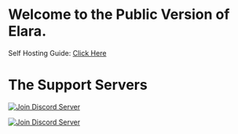 Welcome to the Public Version of Elara.
===========================================

Self Hosting Guide: [Click Here](https://github.com/Elara-Discord-Bots/PublicBot-V2/wiki)

The Support Servers
====================
<html>
  <p>
    <a href="https://discord.gg/ExpAf64"><img src="https://canary.discordapp.com/api/guilds/499409162661396481/widget.png?style=banner2" alt="Join Discord Server"/></a>
  </p>
</html>
<html>
  <p>
    <a href="https://discord.gg/hgsM86w"><img src="https://canary.discordapp.com/api/guilds/371105897570631691/widget.png?style=banner2" alt="Join Discord Server"/></a>
  </p>
</html>


